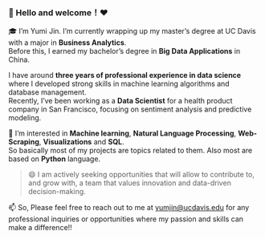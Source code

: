### 👋 Hello and welcome！❤️  
🎓 I’m Yumi Jin. I’m currently wrapping up my master’s degree at UC Davis with a major in __Business Analytics__.   
Before this, I earned my bachelor’s degree in __Big Data Applications__ in China.    

I have around __three years of professional experience in data science__ where I developed strong skills in machine learning algorithms and database management.  
Recently, I’ve been working as a __Data Scientist__ for a health product company in San Francisco, focusing on sentiment analysis and predictive modeling.  

🌱 I’m interested in __Machine learning__, __Natural Language Processing__, __Web-Scraping__, __Visualizations__ and __SQL__.  
So basically most of my projects are topics related to them. Also most are based on __Python__ language.  

> 😄 I am actively seeking opportunities that will allow to contribute to, and grow with, a team that values innovation and data-driven decision-making.  
  
📫 So, Please feel free to reach out to me at yumjin@ucdavis.edu for any professional inquiries or opportunities where my passion and skills can make a difference!!  
